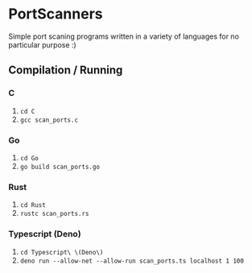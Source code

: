 # PortScanners
Simple port scaning programs written in a variety of languages for no particular purpose :)

## Compilation / Running
### C
1) ```cd C```
2) ```gcc scan_ports.c```
### Go
1) ```cd Go```
2) ```go build scan_ports.go```
### Rust
1) ```cd Rust```
2) ```rustc scan_ports.rs```
### Typescript (Deno)
1) ```cd Typescript\ \(Deno\)```
2) ```deno run --allow-net --allow-run scan_ports.ts localhost 1 100```
